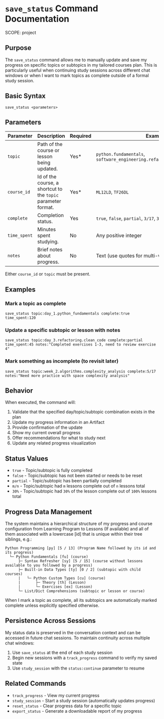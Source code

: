 # `save_status` Command Documentation
SCOPE: project

## Purpose
The `save_status` command allows me to manually update and save my progress on specific topics or subtopics in my tailored courses plan. This is particularly useful when continuing study sessions across different chat windows or when I want to mark topics as complete outside of a formal study session.

## Basic Syntax
```
save_status <parameters>
```

## Parameters

| Parameter    | Description                                                   | Required | Example Values                                                                     |
|--------------|---------------------------------------------------------------|----------|------------------------------------------------------------------------------------|
| `topic`      | Path of the course or lesson being updated.                   | Yes*     | `python.fundamentals`, `software_engineering.refactoring.common_cases.exercises`   |
| `course_id`  | Id of the course, a shortcut to the `topic` parameter format. | Yes*     |  `ML12LD`, `TF26DL`                                                                |
| `complete`   | Completion status.                                            | Yes      | `true`, `false`, `partial`, `3/17`, `30%`                                          |
| `time_spent` | Minutes spent studying.                                       | No       | Any positive integer                                                               |
| `notes`      | Brief notes about progress.                                   | No       | Text (use quotes for multi-word notes)                                             |

Either `course_id` or `topic` must be present.

## Examples

### Mark a topic as complete
```
save_status topic:day_1.python_fundamentals complete:true time_spent:120
```

### Update a specific subtopic or lesson with notes
```
save_status topic:day_3.refactoring.clean_code complete:partial time_spent:45 notes:"Completed exercises 1-3, need to review exercise 4"
```

### Mark something as incomplete (to revisit later)
```
save_status topic:week_2.algorithms.complexity_analysis complete:5/17 notes:"Need more practice with space complexity analysis"
```

## Behavior

When executed, the command will:

1. Validate that the specified day/topic/subtopic combination exists in the plan
2. Update my progress information in an Artifact
3. Provide confirmation of the update
4. Show my current overall progress
5. Offer recommendations for what to study next
6. Update any related progress visualization

## Status Values

- `true` - Topic/subtopic is fully completed
- `false` - Topic/subtopic has not been started or needs to be reset
- `partial` - Topic/subtopic has been partially completed
- `m/n` - Topic/subtopic had `m` lessons complete out of `n` lessons total
- `30%` - Topic/subtopic had `30%` of the lesson complete out of `100%` lessons total

## Progress Data Management

The system maintains a hierarchical structure of my progress and course configuration from Learning Program to Lessons (If available) and all of them associated with a lowercase [id] that is unique within their tree siblings, e.g.:

```
Python Programming [py] [5 / 13] (Program Name followed by its id and its progress)
  └─ Python Fundamentals [fu] (course)
      ├─ Syntax Refresher [sy] [5 / 15] (course without lessons available to you followed by a progress)
      ├─ Built-in Data Types [ty] [0 / 2] (subtopic with child courses)
      |   └─ Python Custom Types [cu] (course)
      |       ├─ Theory [th] (Lesson)
      |       └─ Exercises [ex] (Lesson)
      └─ List/Dict Comprehensions (subtopic or lesson or course)
```

When I mark a topic as complete, all its subtopics are automatically marked complete unless explicitly specified otherwise.



## Persistence Across Sessions

My status data is preserved in the conversation context and can be accessed in future chat sessions. To maintain continuity across multiple chat windows:

1. Use `save_status` at the end of each study session
2. Begin new sessions with a `track_progress` command to verify my saved state
3. Use `study_session` with the `status:continue` parameter to resume

## Related Commands

- `track_progress` - View my current progress
- `study_session` - Start a study session (automatically updates progress)
- `reset_status` - Clear progress data for a specific topic
- `export_status` - Generate a downloadable report of my progress